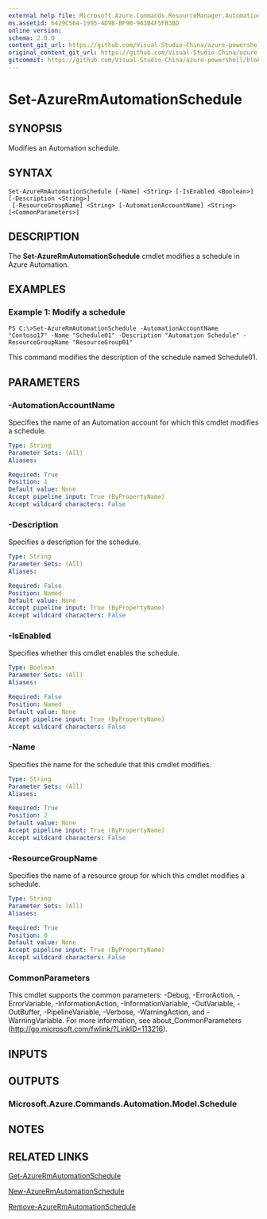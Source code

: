 ```yaml
---
external help file: Microsoft.Azure.Commands.ResourceManager.Automation.dll-Help.xml
ms.assetid: 6429C564-1995-4D9B-BF9B-963B4F5FB3BD
online version:
schema: 2.0.0
content_git_url: https://github.com/Visual-Studio-China/azure-powershell/blob/preview/src/ResourceManager/Automation/Commands.Automation/help/Set-AzureRMAutomationSchedule.md
original_content_git_url: https://github.com/Visual-Studio-China/azure-powershell/blob/preview/src/ResourceManager/Automation/Commands.Automation/help/Set-AzureRMAutomationSchedule.md
gitcommit: https://github.com/Visual-Studio-China/azure-powershell/blob/8810c0614b76be8d014616888a4ae7733a452af9
---
```


# Set-AzureRmAutomationSchedule

## SYNOPSIS
Modifies an Automation schedule.

## SYNTAX

```
Set-AzureRmAutomationSchedule [-Name] <String> [-IsEnabled <Boolean>] [-Description <String>]
 [-ResourceGroupName] <String> [-AutomationAccountName] <String> [<CommonParameters>]
```

## DESCRIPTION
The **Set-AzureRmAutomationSchedule** cmdlet modifies a schedule in Azure Automation.

## EXAMPLES

### Example 1: Modify a schedule
```
PS C:\>Set-AzureRmAutomationSchedule -AutomationAccountName "Contoso17" -Name "Schedule01" -Description "Automation Schedule" -ResourceGroupName "ResourceGroup01"
```

This command modifies the description of the schedule named Schedule01.

## PARAMETERS

### -AutomationAccountName
Specifies the name of an Automation account for which this cmdlet modifies a schedule.

```yaml
Type: String
Parameter Sets: (All)
Aliases: 

Required: True
Position: 1
Default value: None
Accept pipeline input: True (ByPropertyName)
Accept wildcard characters: False
```

### -Description
Specifies a description for the schedule.

```yaml
Type: String
Parameter Sets: (All)
Aliases: 

Required: False
Position: Named
Default value: None
Accept pipeline input: True (ByPropertyName)
Accept wildcard characters: False
```

### -IsEnabled
Specifies whether this cmdlet enables the schedule.

```yaml
Type: Boolean
Parameter Sets: (All)
Aliases: 

Required: False
Position: Named
Default value: None
Accept pipeline input: True (ByPropertyName)
Accept wildcard characters: False
```

### -Name
Specifies the name for the schedule that this cmdlet modifies.

```yaml
Type: String
Parameter Sets: (All)
Aliases: 

Required: True
Position: 2
Default value: None
Accept pipeline input: True (ByPropertyName)
Accept wildcard characters: False
```

### -ResourceGroupName
Specifies the name of a resource group for which this cmdlet modifies a schedule.

```yaml
Type: String
Parameter Sets: (All)
Aliases: 

Required: True
Position: 0
Default value: None
Accept pipeline input: True (ByPropertyName)
Accept wildcard characters: False
```

### CommonParameters
This cmdlet supports the common parameters: -Debug, -ErrorAction, -ErrorVariable, -InformationAction, -InformationVariable, -OutVariable, -OutBuffer, -PipelineVariable, -Verbose, -WarningAction, and -WarningVariable. For more information, see about_CommonParameters (http://go.microsoft.com/fwlink/?LinkID=113216).

## INPUTS

## OUTPUTS

### Microsoft.Azure.Commands.Automation.Model.Schedule

## NOTES

## RELATED LINKS

[Get-AzureRmAutomationSchedule](./Get-AzureRMAutomationSchedule.md)

[New-AzureRmAutomationSchedule](./New-AzureRMAutomationSchedule.md)

[Remove-AzureRmAutomationSchedule](./Remove-AzureRMAutomationSchedule.md)



